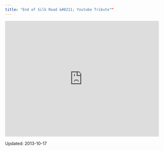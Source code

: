 ```yaml
---
title: "End of Silk Road &#8211; Youtube Tribute""
---
```


<iframe width="507" height="380" src="http://www.youtube.com/embed/Di5NSU5yuKE?feature=oembed" frameborder="0" allowfullscreen></iframe>		</div>
    

    

Updated: 2013-10-17